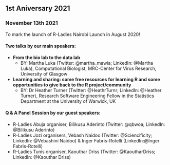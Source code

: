 ## 1st Aniversary 2021

### November 13th 2021

To mark the launch of R-Ladies Nairobi Launch in August 2020!

#### Two talks by our main speakers:

- **From the bio lab to the data lab**
  - BY: Martha Luka (Twitter: @martha_mawia; LinkedIn: @Martha Luka), Computational Biologist, MRC-Center for Virus Research, University of Glasgow
- **Learning and sharing: some free resources for learning R and some opportunities to give back to the R project/community** 
  - BY: Dr Heather Turner (Twitter: @HeathrTurnr; LinkedIn: @Heather Turner), Research Software Engineering Fellow in the Statistics Department at the University of Warwick, UK

#### Q & A Panel Session by our guest speakers:

- R-Ladies Abuja organiser, Bilikusu Aderinto (Twitter: @qbwoa; LinkedIn: @Bilikusu Aderinto)
- R-Ladies Jozi organisers, Vebash Naidoo (Twitter: @Sciencificity; LinkedIn: @Vebashini Naidoo) & Inger Fabris-Rotelli (LinkedIn:@Inger Fabris-Rotelli)
- R-Ladies Tunis organiser, Kaouthar Driss (Twitter: @KaoutharDriss; LinkedIn: @Kaouthar Driss)
